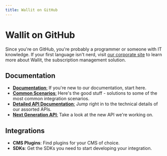 ```yaml
---
title: Wallit on GitHub
---
```

# Wallit on GitHub

Since you're on GitHub, you're probably a programmer or someone with IT knowledge. If your first language isn't nerd, visit [our corporate site](https://wallit.io) to learn more about Wallit, the subscription management solution.

<div class="row">
  <div class="col m12 l6">
    <h2>Documentation</h2>
    <ul>
      <li class="flow-text"><a href="/documentation-home"><strong>Documentation</strong>:</a> If you're new to our documentation, start here.</li>
      <li class="flow-text"><a href="common-scenarios"><strong>Common Scenarios</strong>:</a> Here's the good stuff - solutions to some of the most common integration scenarios.</li>
      <li class="flow-text"><a href="/api"><strong>Detailed API Documentation</strong>:</a> Jump right in to the technical details of our assorted APIs.</li>
      <li class="flow-text"><a href="https://api.wallit.io/swagger/ui/index#/"><strong>Next Generation API</strong>:</a> Take a look at the new API we're working on.</li>
    </ul>
  </div>
  <div class="col m12 l6">
    <h2>Integrations</h2>
    <ul>
      <li class="flow-text"><strong>CMS Plugins</strong>: Find plugins for your CMS of choice.</li>
      <li class="flow-text"><strong>SDKs</strong>: Get the SDKs you need to start developing your integration.</li>
    </ul>
  </div>
</div>

